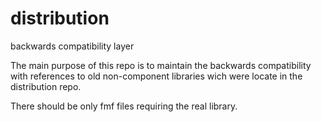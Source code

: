 # distribution
backwards compatibility layer

The main purpose of this repo is to maintain the backwards compatibility with references
to old non-component libraries wich were locate in the distribution repo.

There should be only fmf files requiring the real library.
